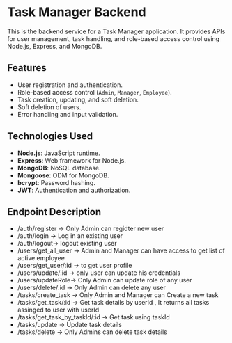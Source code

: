 # Task Manager Backend

This is the backend service for a Task Manager application. It provides APIs for user management, task handling, and role-based access control using Node.js, Express, and MongoDB.

## Features

- User registration and authentication.
- Role-based access control (`Admin`, `Manager`, `Employee`).
- Task creation, updating, and soft deletion.
- Soft deletion of users.
- Error handling and input validation.

## Technologies Used

- **Node.js**: JavaScript runtime.
- **Express**: Web framework for Node.js.
- **MongoDB**: NoSQL database.
- **Mongoose**: ODM for MongoDB.
- **bcrypt**: Password hashing.
- **JWT**: Authentication and authorization.

## Endpoint	Description
-	/auth/register ->	Only Admin can regidter new user
-	/auth/login ->	Log in an existing user
-	/auth/logout-> logout existing user
-	/users/get_all_user ->	Admin and Manager can have access to get list of active employee
-	/users/get_user/:id ->	to get user profile 
-	/users/update/:id ->	only user can update his credentials
-	/users/updateRole-> Only Admin can update role of any user
-	/users/delete/:id	-> Only Admin can delete any user
-	/tasks/create_task -> Only Admin and Manager can Create a new task
-	/tasks/get_task/:id -> Get task details by userId , It returns all tasks assinged to user with userId
- /tasks/get_task_by_taskId/:id ->	Get task using taskId
-	/tasks/update ->	Update task details
-	/tasks/delete ->	Only Admins can delete task details


